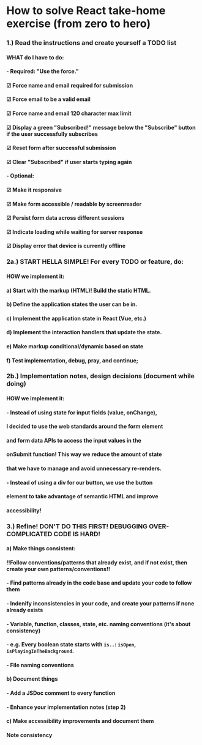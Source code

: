 # How to solve React take-home exercise (from zero to hero)
 ###
 ### 1.) Read the instructions and create yourself a TODO list
 ####     WHAT do I have to do:
 ####   - Required:  "Use the force."
 ####     ☑ Force name and email required for submission
 ####     ☑ Force email to be a valid email
 ####     ☑ Force name and email 120 character max limit
 ####     ☑ Display a green "Subscribed!" message below the "Subscribe" button if the user successfully subscribes
 ####     ☑ Reset form after successful submission
 ####     ☑ Clear "Subscribed" if user starts typing again
 ####   - Optional:
 ####     ☑ Make it responsive
 ####     ☑ Make form accessible / readable by screenreader
 ####     ☑ Persist form data across different sessions
 ####     ☑ Indicate loading while waiting for server response
 ####     ☑ Display error that device is currently offline
 ### 2a.) START HELLA SIMPLE! For every TODO or feature, do:
 ####   HOW we implement it:
 ####   a) Start with the markup (HTML)! Build the static HTML.
 ####   b) Define the application states the user can be in.
 ####   c) Implement the application state in React (Vue, etc.)
 ####   d) Implement the interaction handlers that update the state.
 ####   e) Make markup conditional/dynamic based on state
 ####   f) Test implementation, debug, pray, and continue;
 ### 2b.) Implementation notes, design decisions (document while doing)
 ####   HOW we implement it:
 ####  - Instead of using state for input fields (value, onChange),
 ####    I decided to use the web standards around the form element
 ####    and form data APIs to access the input values in the
 ####    onSubmit function! This way we reduce the amount of state
 ####    that we have to manage and avoid unnecessary re-renders.
 ####  - Instead of using a div for our button, we use the button
 ####    element to take advantage of semantic HTML and improve
 ####    accessibility!

 ### 3.) Refine! DON'T DO THIS FIRST! DEBUGGING OVER-COMPLICATED CODE IS HARD!
 ####   a) Make things consistent:
 ####      !!Follow conventions/patterns that already exist, and if not exist, then create your own patterns/conventions!!
 ####     - Find patterns already in the code base and update your code to follow them
 ####     - Indenify inconsistencies in your code, and create your patterns if none already exists
 ####     - Variable, function, classes, state, etc. naming conventions (it's about consistency)
 ####       - e.g. Every boolean state starts with `is..`: `isOpen`, `isPlayingInTheBackground`.
 ####     - File naming conventions
 ####   b) Document things
 ####     - Add a JSDoc comment to every function
 #### - Enhance your implementation notes (step 2)
 ####   c) Make accessibility improvements and document them
 ####
 ####
 ####
 #### Note consistency
 ####
 ####
